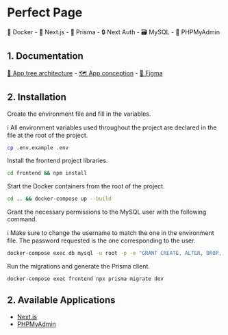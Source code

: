 # Perfect Page

🐳 Docker - 🚀 Next.js - 📐 Prisma - 🔒 Next Auth - 🗃️ MySQL - 🔎 PHPMyAdmin

## 1. Documentation

[🌳 App tree architecture](<https://tree.nathanfriend.io/?s=(%27op6s!(%27fancy!true~fullPatWtrailingSlasWrootDot!true)~q(%27q%27src7J0J9%7BM%7D0privaK9%7Bweb%7D0public%20showcase9api0G7cdn0JQ-aZentica6Econfigura6-backend8%20controllers0Rcalled%20by%20G8%20repositories0Prisma%20Rto%20inKracYwith%20DB-V0JVQ757ui0J25%20UI-M0MX483ss-web0webX483ss88%5Cnsrc7J-api8user8*inKgra6_key8HKsYNojinKgrajkey8*CHcreaKFser%20C**PUT%3AFpdaK%20CaZ8*%5B...nextaZ%5D8**rouK.tsEAPI%27)~version!%271%27)*%20%20-7*0%20%2F%2F%202Fi%20components-3layout.scss8Layout.tsx8variables.sc4*molecules8organisms8global.scss5z0Nojblock%20z6tion7%5Cn*8-*9%20pages-Csettings8E0NexYAZ%20F%20uGAPI%20rouKsH**POST%3A%20JappKteMadminQFtilitiesRfunc6s%20V%20hooksWh!false~X2*atoms-Yt%20Zuthj6%20qsource!zfactory%01zqjZYXWVRQMKJHGFEC987654320-*>) - [🗺️ App conception](https://www.figma.com/design/w7GQG24IaltwnW70Q1WW6V/Perfect-page?node-id=108-438&t=Tw2K0yKfIMB3sHUt-0) - [🎨 Figma](https://www.figma.com/design/w7GQG24IaltwnW70Q1WW6V/Perfect-page?node-id=0-1&t=Tw2K0yKfIMB3sHUt-0)

## 2. Installation

Create the environment file and fill in the variables.

ℹ️ All environment variables used throughout the project are declared in the file at the root of the project.

```bash
cp .env.example .env
```

Install the frontend project libraries.

```bash
cd frontend && npm install
```

Start the Docker containers from the root of the project.

```bash
cd .. && docker-compose up --build
```

Grant the necessary permissions to the MySQL user with the following command.

ℹ️ Make sure to change the username to match the one in the environment file. The password requested is the one corresponding to the user.

```bash
docker-compose exec db mysql -u root -p -e "GRANT CREATE, ALTER, DROP, REFERENCES ON *.* TO 'DATABASE_USER_TO_REPLACE'@'%'; FLUSH PRIVILEGES;"
```

Run the migrations and generate the Prisma client.

```bash
docker-compose exec frontend npx prisma migrate dev
```

## 2. Available Applications

- [Next.js](http://localhost:3000)
- [PHPMyAdmin](http://localhost:8080)
